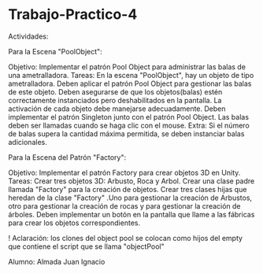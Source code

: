 # Trabajo-Practico-4

Actividades:

Para la Escena "PoolObject":


Objetivo: Implementar el patrón Pool Object para administrar las balas de una ametralladora.
Tareas:
En la escena "PoolObject", hay un objeto de tipo ametralladora. Deben aplicar el patrón Pool Object para gestionar las balas de este objeto.
Deben asegurarse de que los objetos(balas) estén correctamente instanciados pero deshabilitados en la pantalla.
La activación de cada objeto debe manejarse adecuadamente.
Deben implementar el patrón Singleton junto con el patrón Pool Object.
Las balas deben ser llamadas cuando se haga clic con el mouse.
Extra: Si el número de balas supera la cantidad máxima permitida, se deben instanciar balas adicionales.

Para la Escena del Patrón "Factory":



Objetivo: Implementar el patrón Factory para crear objetos 3D en Unity.
Tareas:
Crear tres objetos 3D: Arbusto, Roca y Arbol.
Crear una clase padre llamada "Factory" para la creación de objetos.
Crear tres clases hijas que heredan de la clase "Factory" .Uno para gestionar la creación de Arbustos, otro para gestionar la creación de rocas y para gestionar la creación de árboles.
Deben implementar un botón en la pantalla que llame a las fábricas para crear los objetos correspondientes.

! Aclaración: los clones del object pool se colocan como hijos del empty que contiene el script que se llama "objectPool"

Alumno: Almada Juan Ignacio

